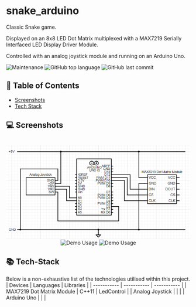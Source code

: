 # snake_arduino
Classic Snake game.

Displayed on an 8x8 LED Dot Matrix multiplexed with a MAX7219 Serially Interfaced LED Display Driver Module.

Controlled with an analog joystick module and running on an Arduino Uno.

![Maintenance](https://img.shields.io/maintenance/yes/2024)
![GitHub top language](https://img.shields.io/github/languages/top/m-foskett/snake_arduino)
![GitHub last commit](https://img.shields.io/github/last-commit/m-foskett/snake_arduino)

## :scroll: Table of Contents
- [Screenshots](#computer-screenshots)
- [Tech Stack](#books-tech-stack)

## :computer: Screenshots
<div style="display: inline_block" align="center"><br>
 <img align="center" alt="Circuit Diagram"  width="800" src="/screenshots/circuit_diagram.PNG">
 <img align="center" alt="Demo Usage"  width="400" src="/screenshots/demo_usage.gif">
 <img align="center" alt="Demo Usage"  width="400" src="/screenshots/game_over.gif">
</div>

## :books: Tech-Stack
Below is a non-exhaustive list of the technologies utilised within this project.
| Devices | Languages | Libraries |
| ----------- | ----------- | ----------- |
| MAX7219 Dot Matrix Module | C++11 | LedControl |
| Analog Joystick |  | |
| Arduino Uno | | |
